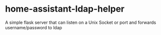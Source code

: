 # home-assistant-ldap-helper
A simple flask server that can listen on a Unix Socket or port and forwards username/password to ldap
